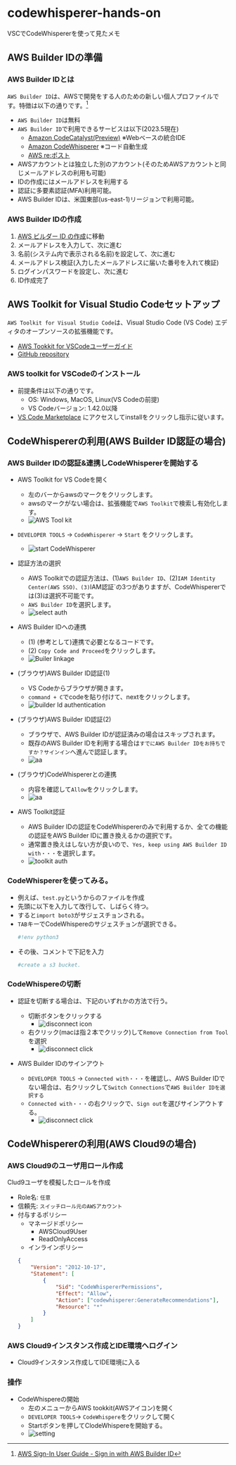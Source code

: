 # codewhisperer-hands-on
VSCでCodeWhispererを使って見たメモ

## AWS Builder IDの準備
### AWS Builder IDとは
`AWS Builder ID`は、AWSで開発をする人のための新しい個人プロファイルです。特徴は以下の通りです。[^1]
- `AWS Builder ID`は無料
- `AWS Builder ID`で利用できるサービスは以下(2023.5現在)
    - [Amazon CodeCatalyst(Preview)](https://docs.aws.amazon.com/codecatalyst/latest/userguide/welcome.html) ※Webベースの統合IDE
    - [Amazon CodeWhisperer](https://docs.aws.amazon.com/toolkit-for-jetbrains/latest/userguide/codewhisperer.html) ※コード自動生成
    - [AWS re:ポスト](https://repost.aws/)
- AWSアカウントとは独立した別のアカウント(そのためAWSアカウントと同じメールアドレスの利用も可能)
- IDの作成にはメールアドレスを利用する
- 認証に多要素認証(MFA)利用可能。
- AWS Builder IDは、米国東部(us-east-1)リージョンで利用可能。

### AWS Builder IDの作成
1. [AWS ビルダー ID の作成](https://us-east-1.signin.aws/platform/login?workflowStateHandle=9a446da5-b938-4056-a5b7-69857192805c)に移動
1. メールアドレスを入力して、次に進む
1. 名前(システム内で表示される名前)を設定して、次に進む
1. メールアドレス検証(入力したメールアドレスに届いた番号を入れて検証)
1. ログインパスワードを設定し、次に進む
1. ID作成完了

[^1]:[AWS Sign-In User Guide - Sign in with AWS Builder ID](https://docs.aws.amazon.com/ja_jp/signin/latest/userguide/sign-in-aws_builder_id.html)

## AWS Toolkit for Visual Studio Codeセットアップ
`AWS Toolkit for Visual Studio Code`は、Visual Studio Code (VS Code) エディタのオープンソースの拡張機能です。
- [AWS Tookkit for VSCodeユーザーガイド](https://docs.aws.amazon.com/ja_jp/toolkit-for-vscode/latest/userguide/welcome.html)
- [GitHub repository](https://github.com/aws/aws-toolkit-vscode)
### AWS toolkit for VSCodeのインストール
- 前提条件は以下の通りです。
    - OS: Windows, MacOS, Linux(VS Codeの前提)
    - VS Codeバージョン: 1.42.0以降
- [VS Code Marketplace](https://marketplace.visualstudio.com/items?itemName=AmazonWebServices.aws-toolkit-vscode) にアクセスしてinstallをクリックし指示に従います。

## CodeWhispererの利用(AWS Builder ID認証の場合)
### AWS Builder IDの認証&連携しCodeWhispererを開始する
- AWS Toolkit for VS Codeを開く
    - 左のバーからawsのマークをクリックします。
    - awsのマークがない場合は、拡張機能で`AWS Toolkit`で検索し有効化します。
    - ![AWS Tool kit](./figures/codewhispere_process_builderid_01.png)
- `DEVELOPER TOOLS` -> `CodeWhisperer` -> `Start` をクリックします。
    - ![start CodeWhisperer](./figures/codewhispere_process_builderid_02.png)
- 認証方法の選択
    - AWS Toolkitでの認証方法は、(1)`AWS Builder ID`、(2)`IAM Identity Center(AWS SSO)、(3)`IAM認証`の3つがありますが、CodeWhispererでは(3)は選択不可能です。
    - `AWS Builder ID`を選択します。
    - ![select auth](./figures/codewhispere_process_builderid_03.png)
- AWS Builder IDへの連携
    - (1) (参考として)連携で必要となるコードです。
    - (2) `Copy Code and Proceed`をクリックします。
    - ![Builer linkage](./figures/codewhispere_process_builderid_04.png)
- (ブラウザ)AWS Builder ID認証(1)
    - VS Codeからブラウザが開きます。
    - `command + C`でcodeを貼り付けて、nextをクリックします。
    - ![builder Id authentication](./figures/codewhispere_process_builderid_05.png)
- (ブラウザ)AWS Builder ID認証(2)
    - ブラウザで、AWS Builder IDが認証済みの場合はスキップされます。
    - 既存のAWS Builder IDを利用する場合は`すでにAWS Builder IDをお持ちですか？サインイン`へ進んで認証します。
    - ![aa](./figures/codewhispere_process_builderid_06.png)
- (ブラウザ)CodeWhispererとの連携
    - 内容を確認して`Allow`をクリックします。
    - ![aa](./figures/codewhispere_process_builderid_07.png)


- AWS Toolkit認証
    - AWS Builder IDの認証をCodeWhispererのみで利用するか、全ての機能の認証をAWS Builder IDに置き換えるかの選択です。
    - 通常置き換えはしない方が良いので、`Yes, keep using AWS Builder ID with・・・`を選択します。
    - ![toolkit auth](./figures/codewhispere_process_builderid_08.png)


### CodeWhispererを使ってみる。
- 例えば、`test.py`というからのファイルを作成
- 先頭に以下を入力して改行して、しばらく待つ。
- すると`import boto3`がサジェスチョンされる。
- `TAB`キーでCodeWhispereのサジェスチョンが選択できる。
    ```python
    #!env python3
    ```
- その後、コメントで下記を入力
    ```python
    #create a s3 bucket.
    ```
    
### CodeWhispereの切断
- 認証を切断する場合は、下記のいずれかの方法で行う。
    - 切断ボタンをクリックする
        - ![disconnect icon](./figures/codewhispere_process_builderid_09.png)
    - 右クリック(macは指２本でクリック)して`Remove Connection from Tool`を選択
        - ![disconnect click](./figures/codewhispere_process_builderid_10.png)

- AWS Builder IDのサインアウト
    - `DEVELOPER TOOLS` -> `Connected with・・・`を確認し、AWS Builder IDでない場合は、右クリックして`Switch Connections`で`AWS Builder IDを選択する`
    - `Connected with・・・`の右クリックで、`Sign out`を選びサインアウトする。
        - ![disconnect click](./figures/codewhispere_process_builderid_11.png)

## CodeWhispererの利用(AWS Cloud9の場合)
### AWS Cloud9のユーザ用ロール作成
Clud9ユーザを模擬したロールを作成
- Role名: `任意`
- 信頼先: `スイッチロール元のAWSアカウント`
- 付与するポリシー
    - マネージドポリシー
        - AWSCloud9User
        - ReadOnlyAccess
    - インラインポリシー
    ```json
    {
        "Version": "2012-10-17",
        "Statement": [
            {
                "Sid": "CodeWhispererPermissions",
                "Effect": "Allow",
                "Action": ["codewhisperer:GenerateRecommendations"],
                "Resource": "*"
            }
        ]
    }
    ```
### AWS Cloud9インスタンス作成とIDE環境へログイン
- Cloud9インスタンス作成してIDE環境に入る
### 操作
- CodeWhispereの開始
    - 左のメニューからAWS tookkit(AWSアイコン)を開く
    - `DEVELOPER TOOLS`-> `CodeWhispere`をクリックして開く
    - Startボタンを押してClodeWhispereを開始する。
    - ![setting](figures/cloud9_01.png)